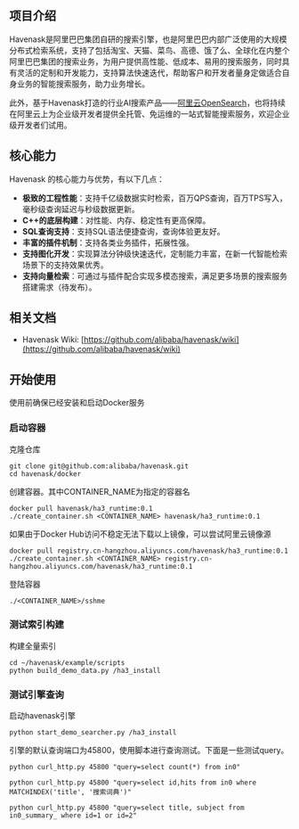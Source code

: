 
## 项目介绍
Havenask是阿里巴巴集团自研的搜索引擎，也是阿里巴巴内部广泛使用的大规模分布式检索系统，支持了包括淘宝、天猫、菜鸟、高德、饿了么、全球化在内整个阿里巴巴集团的搜索业务，为用户提供高性能、低成本、易用的搜索服务，同时具有灵活的定制和开发能力，支持算法快速迭代，帮助客户和开发者量身定做适合自身业务的智能搜索服务，助力业务增长。

此外，基于Havenask打造的行业AI搜索产品——[阿里云OpenSearch](https://www.aliyun.com/product/opensearch)，也将持续在阿里云上为企业级开发者提供全托管、免运维的一站式智能搜索服务，欢迎企业级开发者们试用。
## 核心能力
Havenask 的核心能力与优势，有以下几点：
* <strong>极致的工程性能</strong>：支持千亿级数据实时检索，百万QPS查询，百万TPS写入，毫秒级查询延迟与秒级数据更新。
* <strong>C++的底层构建</strong>：对性能、内存、稳定性有更高保障。
* <strong>SQL查询支持</strong>：支持SQL语法便捷查询，查询体验更友好。
* <strong>丰富的插件机制</strong>：支持各类业务插件，拓展性强。
* <strong>支持图化开发</strong>：实现算法分钟级快速迭代，定制能力丰富，在新一代智能检索场景下的支持效果优秀。
* <strong>支持向量检索</strong>：可通过与插件配合实现多模态搜索，满足更多场景的搜索服务搭建需求（待发布）。

## 相关文档
* Havenask Wiki: [https://github.com/alibaba/havenask/wiki](https://github.com/alibaba/havenask/wiki)

## 开始使用
使用前确保已经安装和启动Docker服务

### 启动容器
克隆仓库
```
git clone git@github.com:alibaba/havenask.git
cd havenask/docker
```
创建容器。其中CONTAINER_NAME为指定的容器名
```
docker pull havenask/ha3_runtime:0.1 
./create_container.sh <CONTAINER_NAME> havenask/ha3_runtime:0.1 
```
如果由于Docker Hub访问不稳定无法下载以上镜像，可以尝试阿里云镜像源
```
docker pull registry.cn-hangzhou.aliyuncs.com/havenask/ha3_runtime:0.1 
./create_container.sh <CONTAINER_NAME> registry.cn-hangzhou.aliyuncs.com/havenask/ha3_runtime:0.1 
```

登陆容器
```
./<CONTAINER_NAME>/sshme
```

### 测试索引构建

构建全量索引
```
cd ~/havenask/example/scripts
python build_demo_data.py /ha3_install
```

### 测试引擎查询
启动havenask引擎
```
python start_demo_searcher.py /ha3_install
```

引擎的默认查询端口为45800，使用脚本进行查询测试。下面是一些测试query。

```
python curl_http.py 45800 "query=select count(*) from in0"

python curl_http.py 45800 "query=select id,hits from in0 where MATCHINDEX('title', '搜索词典')"

python curl_http.py 45800 "query=select title, subject from in0_summary_ where id=1 or id=2"
```
